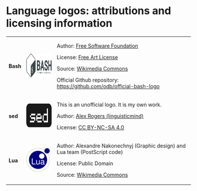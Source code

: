 # Language logos: attributions and licensing information

<table>
    <tr>
        <td><b>Bash</b></td>
        <td>
            <a href='https://github.com/linguisticmind/linguisticmind/blob/master/res/languages/bash_logo.svg'><img src='https://github.com/linguisticmind/linguisticmind/raw/master/res/languages/bash_logo.svg' height='64'></a>
        </td>
        <td>
            <p>
                Author: <a href='https://www.fsf.org/'>Free Software Foundation</a>
            </p>
            <p>
                License: <a href='http://artlibre.org/licence/lal/en/'>Free Art License</a>
            </p>
            <p>
                Source: <a href='https://commons.wikimedia.org/wiki/File:Gnu-bash-logo.svg'>Wikimedia Commons</a>
            </p>
            <p>
                Official Github repository: <a href='https://github.com/odb/official-bash-logo'>https://github.com/odb/official-bash-logo</a>
            <p>
        </td>
    </tr>
    <tr>
        <td><b>sed</b></td>
        <td>
            <a href='https://github.com/linguisticmind/linguisticmind/blob/master/res/languages/sed_logo.svg'><img src='https://github.com/linguisticmind/linguisticmind/raw/master/res/languages/sed_logo.svg' height='64'></a>
        </td>
        <td>
            <p>
                This is an unofficial logo. It is my own work.
            </p>
            <p>
                Author: <a href='https://github.com/linguisticmind'>Alex Rogers (linguisticmind)</a>
            </p>
            <p>
                License: <a href='https://creativecommons.org/licenses/by-nc-sa/4.0/'>CC BY-NC-SA 4.0</a>
            </p>
        </td>
    </tr>
    <tr>
        <td><b>Lua</b></td>
        <td>
            <a href='https://github.com/linguisticmind/linguisticmind/blob/master/res/languages/lua_logo.svg'><img src='https://github.com/linguisticmind/linguisticmind/raw/master/res/languages/lua_logo.svg' height='64'></a>
        </td>
        <td>
            <p>
                Author: Alexandre Nakonechnyj (Graphic design) and Lua team (PostScript code)
            </p>
            <p>
                License: Public Domain
            </p>
            <p>
                Source: <a href='https://commons.wikimedia.org/wiki/File:Lua-Logo.svg'>Wikimedia Commons</a>
            </p>
        </td>
    </tr>
</table>
